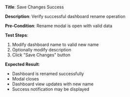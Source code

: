 **Title**: Save Changes Success

**Description**: Verify successful dashboard rename operation

**Pre-Condition**: Rename modal is open with valid data

**Test Steps**:
1. Modify dashboard name to valid new name
2. Optionally modify description
3. Click "Save Changes" button

**Expected Result**:
- Dashboard is renamed successfully
- Modal closes
- Dashboard view updates with new name
- Success notification may be displayed